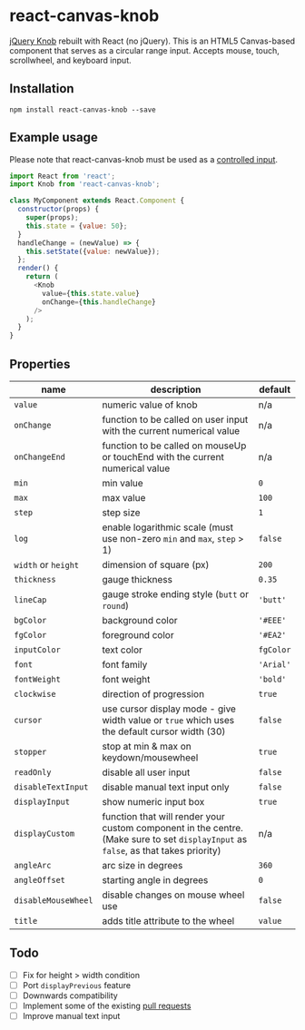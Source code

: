 # react-canvas-knob

[jQuery Knob](https://github.com/aterrien/jQuery-Knob) rebuilt with React (no jQuery). This is an HTML5 Canvas-based component that serves as a circular range input. Accepts mouse, touch, scrollwheel, and keyboard input.

## Installation
`npm install react-canvas-knob --save`

## Example usage
Please note that react-canvas-knob must be used as a [controlled input](https://facebook.github.io/react/docs/forms.html#controlled-components).
```js
import React from 'react';
import Knob from 'react-canvas-knob';

class MyComponent extends React.Component {
  constructor(props) {
    super(props);
    this.state = {value: 50};
  }
  handleChange = (newValue) => {
    this.setState({value: newValue});
  };
  render() {
    return (
      <Knob
        value={this.state.value}
        onChange={this.handleChange}
      />
    );
  }
}
```

## Properties
| name | description | default |
|------|-------------|---------|
|`value`|numeric value of knob|n/a|
|`onChange`|function to be called on user input with the current numerical value|n/a|
|`onChangeEnd`|function to be called on mouseUp or touchEnd with the current numerical value|n/a|
|`min`|min value|`0`|
|`max`|max value|`100`|
|`step`|step size|`1`|
|`log`|enable logarithmic scale (must use non-zero `min` and `max`, `step` > 1)|`false`|
|`width` or `height`|dimension of square (px)|`200`|
|`thickness`|gauge thickness|`0.35`|
|`lineCap`|gauge stroke ending style (`butt` or `round`)|`'butt'`|
|`bgColor`|background color|`'#EEE'`|
|`fgColor`|foreground color|`'#EA2'`|
|`inputColor`|text color|`fgColor`|
|`font`|font family|`'Arial'`|
|`fontWeight`|font weight|`'bold'`|
|`clockwise`|direction of progression|`true`|
|`cursor`|use cursor display mode - give width value or `true` which uses the default cursor width (30)|`false`|
|`stopper`|stop at min & max on keydown/mousewheel|`true`|
|`readOnly`|disable all user input|`false`|
|`disableTextInput`|disable manual text input only|`false`|
|`displayInput`|show numeric input box|`true`|
|`displayCustom`|function that will render your custom component in the centre. (Make sure to set `displayInput` as `false`, as that takes priority)|n/a|
|`angleArc`|arc size in degrees|`360`|
|`angleOffset`|starting angle in degrees|`0`|
|`disableMouseWheel`|disable changes on mouse wheel use|`false`|
|`title`|adds title attribute to the wheel|`value`|

## Todo
- [ ] Fix for height > width condition
- [ ] Port `displayPrevious` feature
- [ ] Downwards compatibility
- [ ] Implement some of the existing [pull requests](https://github.com/aterrien/jQuery-Knob/pulls)
- [ ] Improve manual text input
